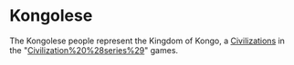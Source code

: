 # Kongolese

The Kongolese people represent the Kingdom of Kongo, a [Civilizations](civilization) in the "[Civilization%20%28series%29](Civilization)" games.